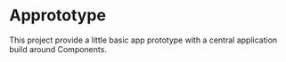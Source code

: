 # Apprototype
This project provide a little basic app prototype with a central application build around
Components.